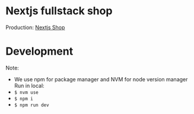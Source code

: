 # Nextjs fullstack shop

Production: [Nextjs Shop](https://nextjs-shop-ochre-eight.vercel.app/)

# Development

Note:

- We use npm for package manager and NVM for node version manager
  Run in local:
- `$ nvm use`
- `$ npm i`
- `$ npm run dev`
